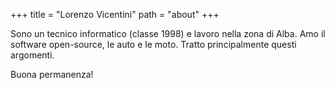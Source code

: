 +++
title = "Lorenzo Vicentini"
path = "about"
+++

Sono un tecnico informatico (classe 1998) e lavoro nella zona di Alba.
Amo il software open-source, le auto e le moto. Tratto principalmente questi argomenti.

Buona permanenza!
